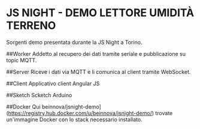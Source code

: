 # JS NIGHT - DEMO LETTORE UMIDITÀ TERRENO

Sorgenti demo presentata durante la JS Night a Torino.

##Worker
Addetto al recupero dei dati tramite seriale e pubblicazione su topic MQTT.

##Server
Riceve i dati via MQTT e li comunica al client tramite WebSocket.

##Client
Applicativo client Angular JS

##Sketch
Scketch Arduino

##Docker
Qui beinnova/jsnight-demo](https://registry.hub.docker.com/u/beinnova/jsnight-demo/) trovate un'immagine Docker con lo stack necessario installato.

